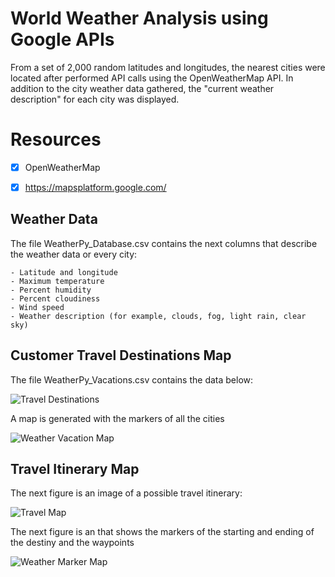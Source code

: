 # World Weather Analysis using Google APIs


From a set of 2,000 random latitudes and longitudes, the nearest cities were located after performed API calls using the OpenWeatherMap API. In addition to the city weather data gathered, the "current weather description" for each city was displayed. 

# Resources 


- [x] OpenWeatherMap
- [x] https://mapsplatform.google.com/


## Weather Data

The file WeatherPy_Database.csv contains the next columns that describe the weather data or every city:
    
    - Latitude and longitude
    - Maximum temperature
    - Percent humidity
    - Percent cloudiness
    - Wind speed
    - Weather description (for example, clouds, fog, light rain, clear sky)

    
## Customer Travel Destinations Map

The file WeatherPy_Vacations.csv contains the data below:

![Travel Destinations](https://github.com/lindaperez/world_weather_analysis/blob/main/Vacation_Search/travel_destinations.png)

A map is generated with the markers of all the cities

![Weather Vacation Map](https://github.com/lindaperez/world_weather_analysis/blob/main/Vacation_Search/WeatherPy_vacation_map.png)

## Travel Itinerary Map

The next figure is an image of a possible travel itinerary:

![Travel Map](https://github.com/lindaperez/world_weather_analysis/blob/main/Vacation_Itinerary/WeatherPy_travel_map.png)

The next figure is an that shows the markers of the starting and ending of the destiny and the waypoints

![Weather Marker Map](https://github.com/lindaperez/world_weather_analysis/blob/main/Vacation_Itinerary/WeatherPy_travel_map_markers.png)



    

